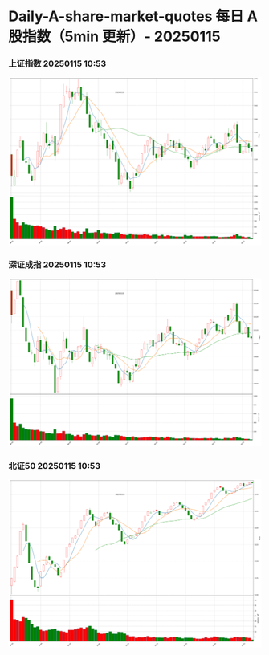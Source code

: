 
# Daily-A-share-market-quotes 每日 A 股指数（5min 更新）- 20250115

### 上证指数 20250115 10:53
![](./fig/2025/1/20250115-sh000001.png)

### 深证成指 20250115 10:53
![](./fig/2025/1/20250115-sz399001.png)

### 北证50 20250115 10:53
![](./fig/2025/1/20250115-bj899050.png)
